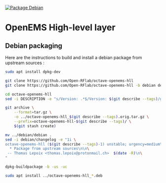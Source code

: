 [![Package Debian](https://img.shields.io/github/workflow/status/Open-RFlab/octave-openems-hll/Release%20Debian?label=package&logo=debian)](https://software.opensuse.org/download.html?project=home:thomaslepoix:open-rflab&package=octave-openems-hll)

# OpenEMS High-level layer

## Debian packaging

Here are the instructions to build and install a debian package from upstream sources :

```sh
sudo apt install dpkg-dev

git clone https://github.com/Open-RFlab/octave-openems-hll
git clone https://github.com/Open-RFlab/octave-openems-hll -b debian debian --depth 1

cd octave-openems-hll
sed -i DESCRIPTION -e "s/Version: .*$/Version: $(git describe --tags)/g"

git archive \
	--format=tar.gz \
	-o ../octave-openems-hll_$(git describe --tags).orig.tar.gz \
	--prefix=octave-openems-hll-$(git describe --tags)/ \
	$(git stash create)

mv ../debian/debian .
sed -i debian/changelog -e "1i \
octave-openems-hll ($(git describe --tags)-1) unstable; urgency=medium\n\n\
  * Package from upstream sources\n\n\
 -- Thomas Lepoix <thomas.lepoix@protonmail.ch>  $(date -R)\n\
"

dpkg-buildpackage -b -us -uc

sudo apt install ../octave-openems-hll_*.deb
```
